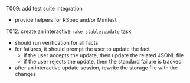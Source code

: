 T009: add test suite integration
- provide helpers for RSpec and/or Minitest

T012: create an interactive `rake stable:update` task
- should run verification for all facts
- for failures, it should prompt the user to update the fact
  - if the user accepts the update, then update the related JSONL file
  - if the user rejects the update, then the standard failure is tracked
- after an interactive update session, rewrite the storage file with the changes